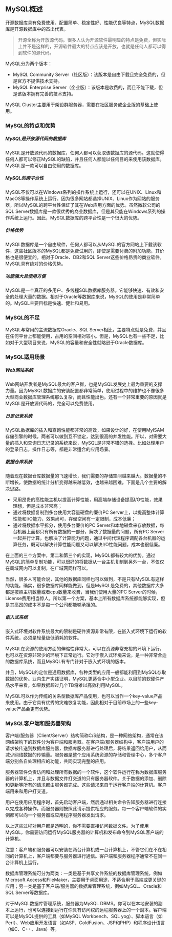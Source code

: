 ## MySQL概述

开源数据库具有免费使用、配置简单、稳定性好、性能优良等特点，MySQL数据库是开源数据库中的杰出代表。

> 开源全称为开放源代码。很多人认为开源软件最明显的特点是免费，但实际上并不是这样的，开源软件最大的特点应该是开放，也就是任何人都可以得到软件的源代码。

MySQL分为两个版本：

- MySQL Community Server（社区版）：该版本是自由下载且完全免费的，但是官方不提供技术支持。
- MySQL Enterprise Server（企业版）：该版本是收费的，而且不能下载，但是该版本拥有完善的技术支持。

MySQL Cluster主要用于架设群服务器，需要在社区服务或企业版的基础上使用。

### MySQL的特点和优势

##### MySQL是开放源代码的数据库

MySQL是开放源代码的数据库，任何人都可以获取该数据库的源代码。这就使得任何人都可以修正MySQL的缺陷，并且任何人都能以任何目的来使用该数据库。MySQL是一款可以自由使用的数据库。

##### MySQL的跨平台性

MySQL不仅可以在Windows系列的操作系统上运行，还可以在UNIX、Linux和MacOS等操作系统上运行。因为很多网站都选择UNIX、Linux作为网站的服务器，所以MySQL的跨平台性保证了其在Web应用方面的优势。虽然微软公司的SQL Server数据库是一款很优秀的商业数据库，但是其只能在Windows系列的操作系统上运行。因此，MySQL数据库的跨平台性是一个很大的优势。

##### 价格优势

MySQL数据库是一个自由软件，任何人都可以从MySQL的官方网站上下载该软件，这些社区版本的MySQL都是免费试用的，即使是需要付费的附加功能，其价格也是很便宜的。相对于Oracle、DB2和SQL Server这些价格昂贵的商业软件，MySQL具有绝对的价格优势。

##### 功能强大且使用方便

MySQL是一个真正的多用户、多线程SQL数据库服务器。它能够快速、有效和安全的处理大量的数据。相对于Oracle等数据库来说，MySQL的使用是非常简单的。MySQL主要目标是快速、健壮和易用。

### MySQL的不足

MySQL与常用的主流数据库Oracle、SQL Server相比，主要特点就是免费，并且在任何平台上都能使用，占用的空间相对较小。但是，MySQL也有一些不足，比如对于大型项目来说，MySQL的容量和安全性就略逊于Oracle数据库。

### MySQL适用场景

##### Web网站系统

Web网站开发者是MySQL最大的客户群，也是MySQL发展史上最为重要的支撑力量。因为MySQL数据库的安装配置都非常简单，使用过程中的维护也不像很多大型商业数据库管理系统那么复杂，而且性能出色。还有一个非常重要的原因就是MySQL是开放源代码的，完全可以免费使用。

##### 日志记录系统

MySQL数据库的插入和查询性能都非常的高效，如果设计的好，在使用MyISAM存储引擎的时候，两者可以做到互不锁定，达到很高的并发性能。所以，对需要大量的插入和查询日志记录的系统来说，MySQL是非常不错的选择。比如处理用户的登录日志，操作日志等，都是非常适合的应用场景。

##### 数据仓库系统

随着现在数据仓库数据量的飞速增长，我们需要的存储空间越来越大。数据量的不断增长，使数据的统计分析变得越来越低效，也越来越困难。下面是几个主要的解决思路。

- 采用昂贵的高性能主机以提高计算性能，用高端存储设备提高I/O性能，效果理想，但是成本非常高；
- 通过将数据复制到多台使用大容量硬盘的廉价PC Server上，以提高整体计算性能和I/O能力，效果尚可，存储空间有一定限制，成本低廉；
- 通过将数据水平拆分，使用多台廉价的PC Server和本地磁盘来存放数据，每台机器上面都只有所有数据的一部分，解决了数据量的问题，所有PC Server一起并行计算，也解决了计算能力问题，通过中间代理程序调配各台机器的运算任务，既可以解决计算性能问题又可以解决I/O性能问题，成本也很低廉。

在上面的三个方案中，第二和第三个的实现，MySQL都有较大的优势。通过MySQL的简单复制功能，可以很好的将数据从一台主机复制到另外一台，不仅仅在局域网内可以复制，在广域网同样可以。

当然，很多人可能会说，其他的数据库同样也可以做到，不是只有MySQL有这样的功能。确实，很多数据库同样能做到，但是MySQL是免费的，其他数据库大多都是按照主机数量或者cpu数量来收费，当我们使用大量的PC Server的时候，License费用相当惊人。所以第一个方案，基本上所有数据库系统都能够实现，但是其高昂的成本不是每一个公司都能够承担的。

##### 嵌入式系统

嵌入式环境对软件系统最大的限制是硬件资源非常有限，在嵌入式环境下运行的软件系统，必须是轻量级低消耗的软件。

MySQL在资源的使用方面的伸缩性非常大，可以在资源非常充裕的环境下运行，也可以在资源非常少的环境下正常运行。它对于嵌入式环境来说，是一种非常合适的数据库系统，而且MySQL有专门针对于嵌入式环境的版本。

并且，MySQL的定位是通用数据库，各种类型的应用一般都能利用到MySQL存取数据的优势。业内生产实践证明，MySQL更适合中小型企业。以目前的软硬件产品水平来看，如果数据超过几个TB将难以高效利用MySQL。

MySQL可以作为传统的关系型数据库产品使用，也可以当作一个key-value产品来使用。由于它具有优秀的灾难恢复功能，因此相对于目前市场上的一些key-value产品会更有优势。

### MySQL客户端和服务器架构

客户端/服务器（Client/Server）结构简称C/S结构，是一种网络架构，通常在该网络架构下的软件分为客户端和服务器。在客户端/服务器结构中，客户端用户的请求被传送到数据库服务器，数据库服务器进行处理后，将结果返回给用户，从而减少网络数据的传输量。服务器是整个应用系统资源的存储和管理中心，多个客户端分别各自处理相应的功能，共同实现完整的应用。

服务器软件负责访问和处理所有数据的一个软件，这个软件运行在称为数据库服务器的计算机上，并且与数据文件打交道的只有服务器软件。关于数据的添加、删除和更新等所有的请求都由服务器完成。这些请求来自于运行客户端的计算机。客户端用来和用户打交道。

用户在使用应用程序时，首先启动客户端，然后通过相关命令告知服务器进行连接以完成各种操作，而服务器则按照此请示提供相应的服务。每一个客户端软件的实例都可以向一个服务器或应用程序服务器发出请求。

以上这些过程对用户都是透明的，你不需要直接访问数据文件。为了使用MySQL，你需要访问运行MySQL服务器的计算机和发布命令到MySQL客户端的计算机。

注意：客户端和服务器可以安装在两台计算机或一台计算机上，不管它们在不在相同的计算机上，客户端都要与服务器进行通信。客户端和服务器程序通常不在同一台计算机上运行。

数据库管理系统可分为两类：一类是基于共享文件系统的数据库管理系统，例如Microsoft Access和FileMaker，主要用于桌面用途，不适合用于高端或更关键的应用；另一类是基于客户端/服务器的数据库管理系统，例如MySQL、Oracle和SQL Server等数据库。

对于MySQL数据库管理系统，服务器为MySQL DBMS。你可以在本地安装的副本上运行，也可以连接到运行在你具有访问权的远程服务器上的一个副本。客户端可以是MySQL提供的工具（如MySQL Workbench、SQL yog）、脚本语言（如Perl）、Web应用开发语言（如ASP、ColdFusion、JSP和PHP）和程序设计语言（如C、C++、Java）等。